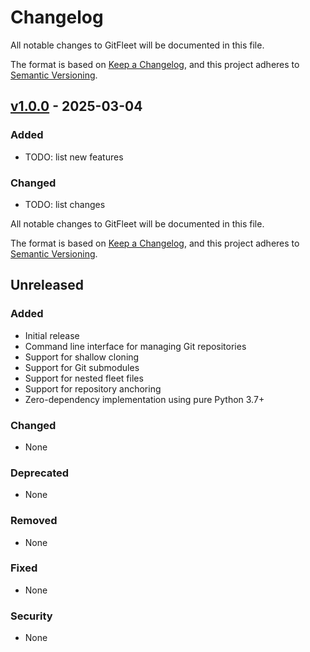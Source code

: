 # Changelog

All notable changes to GitFleet will be documented in this file.

The format is based on [Keep a Changelog](https://keepachangelog.com/en/1.0.0/),
and this project adheres to [Semantic Versioning](https://semver.org/spec/v2.0.0.html).

## [v1.0.0] - 2025-03-04

### Added
- TODO: list new features

### Changed
- TODO: list changes


All notable changes to GitFleet will be documented in this file.

The format is based on [Keep a Changelog](https://keepachangelog.com/en/1.0.0/),
and this project adheres to [Semantic Versioning](https://semver.org/spec/v2.0.0.html).

## Unreleased

### Added
- Initial release
- Command line interface for managing Git repositories
- Support for shallow cloning
- Support for Git submodules
- Support for nested fleet files
- Support for repository anchoring
- Zero-dependency implementation using pure Python 3.7+

### Changed
- None

### Deprecated
- None

### Removed
- None

### Fixed
- None

### Security
- None

[unreleased]: https://github.com/ohyaan/gitfleet/compare/v1.0.0...HEAD
[v1.0.0]: https://github.com/ohyaan/gitfleet/releases/tag/v1.0.0
